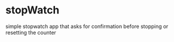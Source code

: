 # stopWatch
simple stopwatch app that asks for confirmation before stopping or resetting the counter
